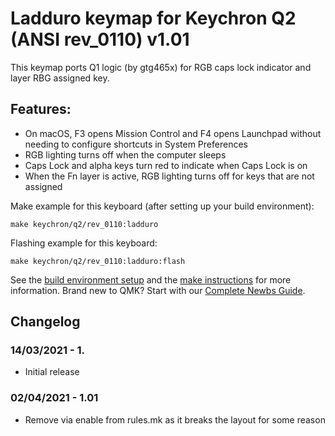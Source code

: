 # Ladduro keymap for Keychron Q2 (ANSI rev_0110) v1.01

This keymap ports Q1 logic (by gtg465x) for RGB caps lock indicator and layer RBG assigned key.

## Features:
- On macOS, F3 opens Mission Control and F4 opens Launchpad without needing to configure shortcuts in System Preferences
- RGB lighting turns off when the computer sleeps
- Caps Lock and alpha keys turn red to indicate when Caps Lock is on
- When the Fn layer is active, RGB lighting turns off for keys that are not assigned

Make example for this keyboard (after setting up your build environment):

    make keychron/q2/rev_0110:ladduro

Flashing example for this keyboard:

    make keychron/q2/rev_0110:ladduro:flash

See the [build environment setup](https://docs.qmk.fm/#/getting_started_build_tools) and the [make instructions](https://docs.qmk.fm/#/getting_started_make_guide) for more information. Brand new to QMK? Start with our [Complete Newbs Guide](https://docs.qmk.fm/#/newbs).

## Changelog

### 14/03/2021 - 1.

- Initial release

### 02/04/2021 - 1.01

- Remove via enable from rules.mk as it breaks the layout for some reason
